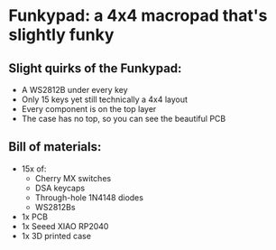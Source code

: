 # Funkypad: a 4x4 macropad that's slightly funky

## Slight quirks of the Funkypad:
- A WS2812B under every key
- Only 15 keys yet still technically a 4x4 layout
- Every component is on the top layer
- The case has no top, so you can see the beautiful PCB

## Bill of materials:
- 15x of:
    - Cherry MX switches
    - DSA keycaps
    - Through-hole 1N4148 diodes
    - WS2812Bs
- 1x PCB
- 1x Seeed XIAO RP2040
- 1x 3D printed case